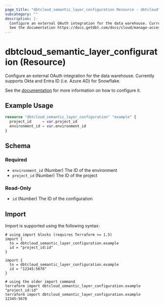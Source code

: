 ```yaml
---
page_title: "dbtcloud_semantic_layer_configuration Resource - dbtcloud"
subcategory: ""
description: |-
  Configure an external OAuth integration for the data warehouse. Currently supports Okta and Entra ID (i.e. Azure AD) for Snowflake.
  See the documentation https://docs.getdbt.com/docs/cloud/manage-access/external-oauth for more information on how to configure it.
---
```


# dbtcloud_semantic_layer_configuration (Resource)


Configure an external OAuth integration for the data warehouse. Currently supports Okta and Entra ID (i.e. Azure AD) for Snowflake.

See the [documentation](https://docs.getdbt.com/docs/cloud/manage-access/external-oauth) for more information on how to configure it.

## Example Usage

```terraform
resource "dbtcloud_semantic_layer_configuration" "example" {
  project_id     = var.project_id
  environment_id = var.environment_id
}
```

<!-- schema generated by tfplugindocs -->
## Schema

### Required

- `environment_id` (Number) The ID of the environment
- `project_id` (Number) The ID of the project

### Read-Only

- `id` (Number) The ID of the configuration

## Import

Import is supported using the following syntax:

```shell
# using import blocks (requires Terraform >= 1.5)
import {
  to = dbtcloud_semantic_layer_configuration.example
  id = "project_id:id"
}

import {
  to = dbtcloud_semantic_layer_configuration.example
  id = "12345:5678"
}

# using the older import command
terraform import dbtcloud_semantic_layer_configuration.example "project_id:id"
terraform import dbtcloud_semantic_layer_configuration.example 12345:5678
```
